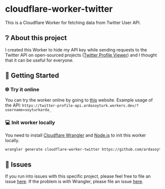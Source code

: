 # cloudflare-worker-twitter

This is a Cloudflare Worker for fetching data from Twitter User API.

## ❔ About this project

I created this Worker to hide my API key while sending requests to the Twitter API on open-sourced projects ([Twitter Profile Viewer](https://twitter-profile-viewer.pages.dev)) and I thought that it can be useful for everyone.

## 🔋 Getting Started

### 🌐 Try it online

You can try the worker online by going to [this](https://twitter-profile-api.ardasoyturk.workers.dev/?username=soyturkarda_) website.
Example usage of the API: `https://twitter-profile-api.ardasoyturk.workers.dev/?username=soyturkarda_`

### 💻 Init worker locally

You need to install [Cloudflare Wrangler](https://github.com/cloudflare/wrangler) and [Node.js](https://nodejs.org) to init this worker locally.

```bash
wrangler generate cloudflare-worker-twitter https://github.com/ardasoyturk/cloudflare-worker-twitter
```

## 🤢 Issues

If you run into issues with this specific project, please feel free to file an issue [here](https://github.com/ardasoyturk/cloudflare-worker-twitter/issues). If the problem is with Wrangler, please file an issue [here](https://github.com/ardasoyturk/cloudflare-worker-twitter/issues).
